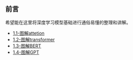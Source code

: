 ## 前言

希望能在这里将深度学习模型基础进行通俗易懂的整理和讲解。
* [1.1-图解attetion](./深度学习模型基础/transformer基本原理讲解/1.1-图解attetion.md)
* [1.2-图解transformer](./深度学习模型基础/transformer基本原理讲解/1.2-图解transformer.md)
* [1.3-图解BERT](./深度学习模型基础/transformer基本原理讲解/1.3-图解BERT.md)
* [1.4-图解GPT](./深度学习模型基础/transformer基本原理讲解/1.4-图解GPT.md)